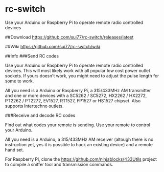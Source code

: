 # rc-switch
Use your Arduino or Raspberry Pi to operate remote radio controlled devices

##Download
https://github.com/sui77/rc-switch/releases/latest

##Wiki
https://github.com/sui77/rc-switch/wiki

##Info
###Send RC codes

Use your Arduino or Raspberry Pi to operate remote radio controlled devices. This will most likely work with all popular low cost power outlet sockets. If yours doesn't work, you might need to adjust the pulse length for some to work.

All you need is a Arduino or Raspberry Pi, a 315/433MHz AM transmitter  and one or more devices with a SC5262 / SC5272, HX2262 / HX2272, PT2262 / PT2272, EV1527, RT1527, FP1527 or HS1527 chipset. Also supports Intertechno outlets.

###Receive and decode RC codes

Find out what codes your remote is sending. Use your remote to control your Arduino.

All you need is a Arduino, a 315/433MHz AM receiver (altough there is no instruction yet, yes it is possible to hack an existing device) and a remote hand set.

For Raspberry Pi, clone the https://github.com/ninjablocks/433Utils project to compile a sniffer tool and transmission commands.


